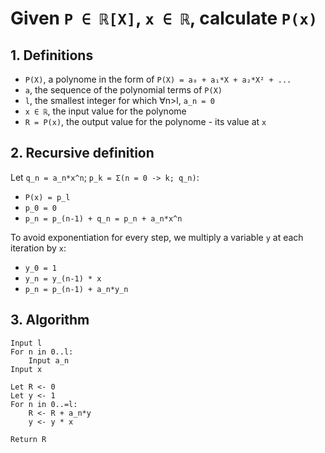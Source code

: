 # Given `P ∈ ℝ[X]`, `x ∈ ℝ`, calculate `P(x)`

## 1. Definitions

- `P(X)`, a polynome in the form of `P(X) = a₀ + a₁*X + a₂*X² + ...`
- `a`, the sequence of the polynomial terms of `P(X)`
- `l`, the smallest integer for which ∀n>l, `a_n = 0`
- `x ∈ ℝ`, the input value for the polynome
- `R = P(x)`, the output value for the polynome - its value at `x`

## 2. Recursive definition

Let `q_n = a_n*x^n`; `p_k = Σ(n = 0 -> k; q_n)`:

- `P(x) = p_l`
- `p_0 = 0`
- `p_n = p_(n-1) + q_n = p_n + a_n*x^n`

To avoid exponentiation for every step, we multiply a variable `y` at each iteration by `x`:

- `y_0 = 1`
- `y_n = y_(n-1) * x`
- `p_n = p_(n-1) + a_n*y_n`

## 3. Algorithm

```
Input l
For n in 0..l:
    Input a_n
Input x

Let R <- 0
Let y <- 1
For n in 0..=l:
    R <- R + a_n*y
    y <- y * x

Return R
```
